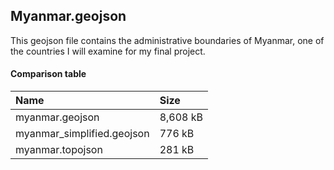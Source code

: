 ## Myanmar.geojson

This geojson file contains the administrative boundaries of Myanmar, one of the countries I will examine for my final project.

#### Comparison table

| Name | Size|
| :--- | :--- |
| myanmar.geojson | 8,608 kB                     |
| myanmar_simplified.geojson | 776 kB |
| myanmar.topojson | 281 kB |
